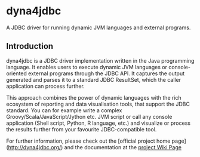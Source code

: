 # dyna4jdbc 

A JDBC driver for running dynamic JVM languages and external programs.

## Introduction

dyna4jdbc is a JDBC driver implementation written in the Java programming language. It enables users to execute dynamic JVM languages or console-oriented external programs through the JDBC API. It captures the output generated and parses it to a standard JDBC ResultSet, which the caller application can process further. 

This approach combines the power of dynamic languages with the rich ecosystem of reporting and data visualisation tools, that support the JDBC standard. You can for example write a complex Groovy/Scala/JavaScript/Jython etc. JVM script or call any console application (Shell script, Python, R language, etc.) and visualize or process the results further from your favourite JDBC-compatible tool. 

For further information, please check out the [official project home page] (http://dyna4jdbc.org/) and the documentation at the [project Wiki Page](https://github.com/peter-gergely-horvath/dyna4jdbc/wiki)
